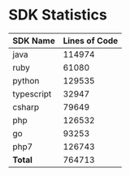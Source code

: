 # SDK Statistics

| SDK Name | Lines of Code |
| -------- | ------------- |
| java | 114974 |
| ruby | 61080 |
| python | 129535 |
| typescript | 32947 |
| csharp | 79649 |
| php | 126532 |
| go | 93253 |
| php7 | 126743 |
| **Total** | 764713 |
